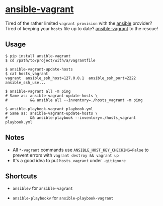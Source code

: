 # [ansible-vagrant][]

Tired of the rather limited `vagrant provision` with the [ansible][] provider?
Tired of keeping your `hosts` file up to date? [ansible-vagrant][] to the rescue!

## Usage

    $ pip install ansible-vagrant
    $ cd /path/to/project/with/a/vagrantfile

    $ ansible-vagrant-update-hosts
    $ cat hosts_vagrant
    vagrant  ansible_ssh_host=127.0.0.1  ansible_ssh_port=2222  ansible_ssh_use...

    $ ansible-vagrant all -m ping
    # Same as: ansible-vagrant-update-hosts \
    #          && ansible all --inventory=./hosts_vagrant -m ping

    $ ansible-playbook-vagrant playbook.yml
    # Same as: ansible-vagrant-update-hosts \
    #          && ansible-playbook --inventory=./hosts_vagrant playbook.yml

## Notes

- All `*-vagrant` commands use `ANSIBLE_HOST_KEY_CHECKING=False` to prevent
  errors with `vagrant destroy && vagrant up`
- It's a good idea to put `hosts_vagrant` under `.gitignore`

## Shortcuts

* `ansiblev` for `ansible-vagrant`
* `ansible-playbookv` for `ansible-playbook-vagrant`

  [ansible]: https://github.com/ansible/ansible
  [ansible-vagrant]: https://github.com/michaelcontento/ansible-vagrant
